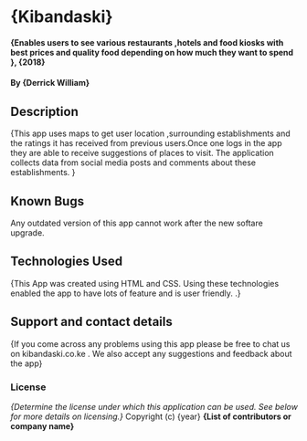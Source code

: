 # {Kibandaski}
#### {Enables users to see various restaurants ,hotels and food kiosks with best prices and quality food depending on how much they want to spend }, {2018}
#### By **{Derrick William}**
## Description
{This app uses maps to get user location ,surrounding establishments and the ratings it has received from previous users.Once one logs  in the app they are able to receive suggestions of places to visit.  The application collects data from social media posts and comments about these establishments. }
## Known Bugs
Any outdated version of this app cannot work after the new softare upgrade.
## Technologies Used
{This App was created using HTML and CSS. Using these technologies enabled the app to have lots of feature and is user friendly. .}
## Support and contact details
{If you come across any problems using this app please be free to chat us on kibandaski.co.ke .  We also accept any suggestions and feedback about the app}
### License
*{Determine the license under which this application can be used.  See below for more details on licensing.}*
Copyright (c) {year} **{List of contributors or company name}**
